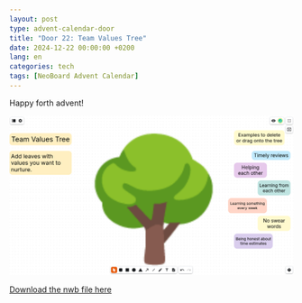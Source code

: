 ```yaml
---
layout: post
type: advent-calendar-door
title: "Door 22: Team Values Tree"
date: 2024-12-22 00:00:00 +0200
lang: en
categories: tech
tags: [NeoBoard Advent Calendar]
---
```


Happy forth advent!

![](./preview.png)

[Download the nwb file here](./team-values-tree.nwb)
